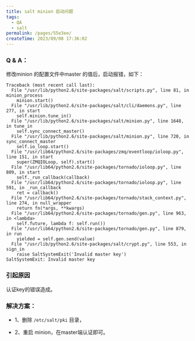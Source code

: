 ```yaml
---
title: salt minion 启动问题
tags:
  - QA
  - salt
permalink: /pages/55e3ee/
createTime: 2023/09/08 17:36:02
---
```




### Q & A：

修改minion 的配置文件中master 的值后，启动报错，如下：

    Traceback (most recent call last):
      File "/usr/lib/python2.6/site-packages/salt/scripts.py", line 81, in minion_process
        minion.start()
      File "/usr/lib/python2.6/site-packages/salt/cli/daemons.py", line 277, in start
        self.minion.tune_in()
      File "/usr/lib/python2.6/site-packages/salt/minion.py", line 1648, in tune_in
        self.sync_connect_master()
      File "/usr/lib/python2.6/site-packages/salt/minion.py", line 720, in sync_connect_master
        self.io_loop.start()
      File "/usr/lib64/python2.6/site-packages/zmq/eventloop/ioloop.py", line 151, in start
        super(ZMQIOLoop, self).start()
      File "/usr/lib64/python2.6/site-packages/tornado/ioloop.py", line 809, in start
        self._run_callback(callback)
      File "/usr/lib64/python2.6/site-packages/tornado/ioloop.py", line 591, in _run_callback
        ret = callback()
      File "/usr/lib64/python2.6/site-packages/tornado/stack_context.py", line 274, in null_wrapper
        return fn(*args, **kwargs)
      File "/usr/lib64/python2.6/site-packages/tornado/gen.py", line 963, in <lambda>
        self.future, lambda f: self.run())
      File "/usr/lib64/python2.6/site-packages/tornado/gen.py", line 879, in run
        yielded = self.gen.send(value)
      File "/usr/lib/python2.6/site-packages/salt/crypt.py", line 553, in sign_in
        raise SaltSystemExit('Invalid master key')
    SaltSystemExit: Invalid master key



### 引起原因

认证key的错误造成。

### 解决方案：

- 1、删除 `/etc/salt/pki` 目录，

- 2、重启 minion，在master端认证即可。





